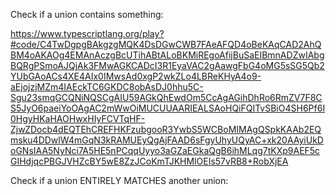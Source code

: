 Check if a union contains something:

https://www.typescriptlang.org/play?#code/C4TwDgpgBAkgzgMQK4DsDGwCWB7FAeAFQD4oBeKAqCAD2AhQBM4oAKAOg4EMAnAczgBcUTihABtALoBKMiREgoAfijBuSaEIBmnADZwIAbgBQRgPSmoAJQjAk3FMwAGKCADcI3R1EyaVAC2gAawgFbG4oMG5sSG5Qb2YUbGAoACs4XE4AIx0IMwsAd0xgP2wkZLo4LBReKHyA4o9-aEjojzjMZm4IAEckTC6GKDC8obAsDJ0hhu5C-Sgu23smqGCQNiNQSCgAIU59AGkQhEwdOm5CcAgAGihDhRo6RmZV7F8CS5JyO6paeiYoOAgAC2mWwOiMUCUUAARIEALSAoHQiFQITvSBiO4SH6Pf6I0HgyHKaHAOHwxHIyFCVTqHF-ZjwZDocb4dEQTEhCREFHKFzubgooR3YwbS5WCBoMIMAgQSpkKAAb2EQmsku4DDwlW4mGqN3kRAMUEyQgAjFAAD6sFgyUhyUQyAC+xk20AAyiUkDoGNsIAA5NyNci7A5HE5nPCqqUyyo3aGZaEGkaQgB6ihMLqg7tKXp9AEF5cGIHdjqcPBGJVHZcBY5wE8ZzJCoKmTJKHMlOEIs57vRB8+RobXjEA

Check if a union ENTIRELY MATCHES another union:
